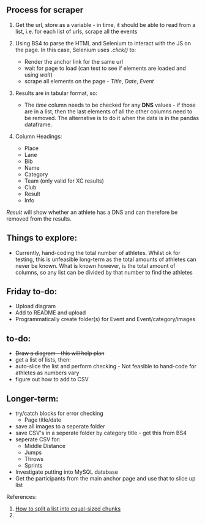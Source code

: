 ## Process for scraper

1) Get the url, store as a variable - in time, it should be able to read from a list, i.e. for each list of urls, scrape all the events
2) Using BS4 to parse the HTML and Selenium to interact with the JS on the page. In this case, Selenium uses *.click()* 
to:
    - Render the anchor link for the same url
    - wait for page to load (can test to see if elements are loaded and using *wait*)
    - scrape all elements on the page - *Title*, *Date*, *Event*
3) Results are in tabular format, so:
    - The *time* column needs to be checked for any **DNS** values - if those are in a list, then the last elements of all the other columns need to be removed. The alternative is to do it when the data is in the pandas dataframe. 

4) Column Headings:
    - Place
    - Lane
    - Bib
    - Name
    - Category
    - Team (only valid for XC results)
    - Club
    - Result
    - Info

*Result* will show whether an athlete has a DNS and can therefore be removed from the results.


## Things to explore:
- Currently, hand-coding the total number of athletes. Whilst ok for testing, this is unfeasible long-term as the total amounts of athletes can 
never be known. What is known however, is the total amount of columns, so any list can be divided by that number to find the athletes

## Friday to-do:
- Upload diagram
- Add to README and upload
- Programmatically create folder(s) for Event and Event/category/images

## to-do:
- ~~Draw a diagram - this will help plan~~
- get a list of lists, then:
- auto-slice the list and perform checking - Not feasible to hand-code for athletes as numbers vary
- figure out how to add to CSV


## Longer-term:
- try/catch blocks for error checking
    - Page title/date
- save all images to a seperate folder
- save CSV's in a seperate folder by category title - get this from BS4
- seperate CSV for:
    - Middle Distance
    - Jumps
    - Throws
    - Sprints
- Investigate putting into MySQL database
- Get the participants from the main anchor page and use that to slice up list




References:
1) [How to split a list into equal-sized chunks](https://www.python-engineer.com/posts/split_list_in_chunks/)<br>
2)